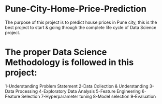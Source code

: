 # Pune-City-Home-Price-Prediction

The purpose of this project is to predict house prices in Pune city, this is the best project to start & going through the complete life cycle of Data Science project.

# The proper Data Science Methodology is followed in this project:

  1-Understanding Problem Statement
  2-Data Collection & Understanding
  3-Data Processing
  4-Exploratory Data Analysis
  5-Feature Engineering
  6-Feature Selection
  7-Hyperparameter tuning
  8-Model selection
  9-Evaluation




